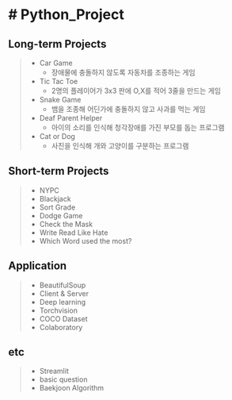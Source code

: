 # # Python_Project

Long-term Projects
-------------
> - Car Game
>   * 장애물에 충돌하지 않도록 자동차를 조종하는 게임
> - Tic Tac Toe
>   * 2명의 플레이어가 3x3 판에 O,X를 적어 3줄을 만드는 게임
> - Snake Game
>   * 뱀을 조종해 어딘가에 충돌하지 않고 사과를 먹는 게임 
> - Deaf Parent Helper
>   * 아이의 소리를 인식해 청각장애를 가진 부모를 돕는 프로그램
> - Cat or Dog
>   * 사진을 인식해 개와 고양이를 구분하는 프로그램

Short-term Projects
-------------
> - NYPC
> - Blackjack
> - Sort Grade
> - Dodge Game
> - Check the Mask
> - Write Read Like Hate 
> - Which Word used the most?

Application
----------
> - BeautifulSoup
> - Client & Server
> - Deep learning
> - Torchvision
> - COCO Dataset
> - Colaboratory

etc
---
> - Streamlit
> - basic question
> - Baekjoon Algorithm

